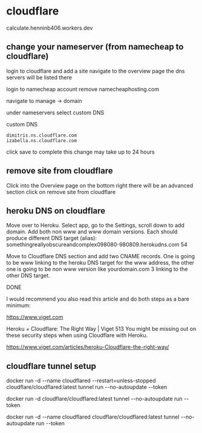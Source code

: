 # cloudflare
calculate.henninb406.workers.dev

## change your nameserver (from namecheap to cloudflare)

login to cloudflare and add a site
navigate to the overview page
the dns servers will be listed there

login to namecheap account
remove namecheaphosting.com

navigate to manage -> domain

under nameservers select custom DNS

custom DNS
```
dimitris.ns.cloudflare.com
izabella.ns.cloudflare.com
```
click save to complete
this change may take up to 24 hours



## remove site from cloudflare
Click into the Overview page
on the bottom right there will be an advanced section
click on remove site from cloudflare

## heroku DNS on cloudflare
Move over to Heroku.
Select app, go to the Settings, scroll down to add domain.
Add both non www and www domain versions.
Each should produce different DNS target (alias): somethingreallyobscureandcomplex098080-980809.herokudns.com 54

Move to Cloudflare DNS section and add two CNAME records.
One is going to be www linking to the heroku DNS target for the www address, the other one is going to be non www version like yourdomain.com 3 linking to the other DNS target.

DONE

I would recommend you also read this article and do both steps as a bare minimum:

https://www.viget.com

Heroku + Cloudflare: The Right Way | Viget 513
You might be missing out on these security steps when using Cloudflare with Heroku.

https://www.viget.com/articles/heroku-Cloudflare-the-right-way/

## cloudflare tunnel setup
docker run -d --name cloudflared --restart=unless-stopped cloudflare/cloudflared:latest tunnel run --no-autoupdate --token <token>

docker run -d cloudflare/cloudflared:latest tunnel --no-autoupdate run --token <token>

docker run -d --name cloudflared cloudflare/cloudflared:latest tunnel --no-autoupdate run --token <token>

